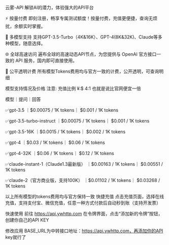 云雾-API
解锁AI的潜力，体验强大的API平台

⚡
按量付费
即刻注册，畅享专属测试额度！按量付费，充值更便捷，查询无烦扰，余额实时掌握。

📝
多模型支持
支持GPT-3.5-Turbo（4K&16K）、GPT-4(8K&32K)、Claude等多种模型，随意选择。

🌐
全球高速访问
遍布全球的高速动态API节点，为您提供与 OpenAI 官方接口一致的 API 服务，国内即可直接使用。

🔑
公平透明计费
所有模型Tokens费用均与官方一致的计费，公开透明，可查询明细

模型支持情况及价格 注意: 充值比例 ¥:$ 4:1 也就是说比官网便宜一倍

模型｜提问｜回答

✅gpt-3.5	｜$0.00075 / 1K tokens｜	$0.001 / 1K tokens

✅gpt-3.5-turbo-instruct	｜$0.00075 / 1K tokens｜	$0.001 / 1K tokens

✅gpt-3.5-16K	｜$0.0015 / 1K tokens｜	$0.002 / 1K tokens

✅gpt-4	｜$0.03 / 1K tokens｜	$0.06 / 1K tokens

✅gpt-4-32K	｜$0.06 / 1K tokens｜	$0.12 / 1K tokens

✅claude-instant-1（Claude1.3最新版）	｜$0.00163 / 1K tokens｜	$0.00551 / 1K tokens

✅claude-2（官方商业版，支持100K）	｜$0.01102 / 1K tokens｜	$0.03268 / 1K tokens

以上所有模型的tokens费用均与官方保持一致
快捷充值
点击充值页面，选择在线充值，支持支付宝、微信充值，任意一种方式付款后自动秒到账（支持开发票）

快速使用
前往 https://api.ywhttp.com  在令牌界面，点击“添加新的令牌”按钮，创建你自己的API KEY

修改应用 BASE_URL为中转接口地址：https://api.ywhttp.com，再添加你的API key就行了
